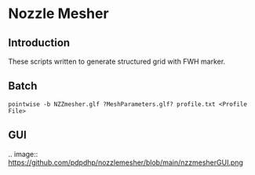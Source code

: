 Nozzle Mesher
================================

Introduction
------------
These scripts written to generate structured grid with FWH marker.

Batch
-----
```shell
pointwise -b NZZmesher.glf ?MeshParameters.glf? profile.txt <Profile File>
```
GUI
---
.. image:: https://github.com/pdpdhp/nozzlemesher/blob/main/nzzmesherGUI.png

